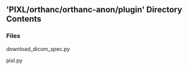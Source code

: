 ## 'PIXL/orthanc/orthanc-anon/plugin' Directory Contents

### Files

download_dicom_spec.py

pixl.py

